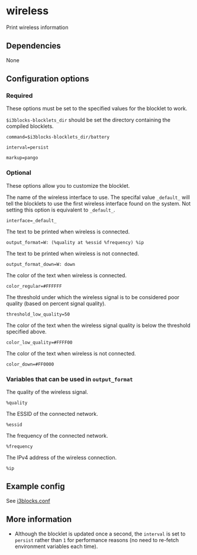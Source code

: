 # wireless
Print wireless information

## Dependencies
None

## Configuration options

### Required
These options must be set to the specified values for the blocklet to work.

`$i3blocks-blocklets_dir` should be set the directory containing the compiled blocklets.
```
command=$i3blocks-blocklets_dir/battery
```
```
interval=persist
```
```
markup=pango
```

### Optional
These options allow you to customize the blocklet.

The name of the wireless interface to use. The specifal value `_default_` will tell the blocklets to use the first wireless interface found on the system. Not setting this option is equivalent to `_default_`.
```
interface=_default_
```
The text to be printed when wireless is connected.
```
output_format=W: (%quality at %essid %frequency) %ip
```
The text to be printed when wireless is not connected.
```
output_format_down=W: down
```
The color of the text when wireless is connected.
```
color_regular=#FFFFFF
```
The threshold under which the wireless signal is to be considered poor quality (based on percent signal quality).
```
threshold_low_quality=50
```
The color of the text when the wireless signal quality is below the threshold specified above.
```
color_low_quality=#FFFF00
```
The color of the text when wireless is not connected.
```
color_down=#FF0000
```

### Variables that can be used in `output_format`

The quality of the wireless signal.
```
%quality
```
The ESSID of the connected network.
```
%essid
```
The frequency of the connected network.
```
%frequency
```
The IPv4 address of the wireless connection.
```
%ip
```

## Example config
See [i3blocks.conf](i3blocks.conf)

## More information
- Although the blocklet is updated once a second, the `interval` is set to `persist` rather than `1` for performance reasons (no need to re-fetch environment variables each time).
